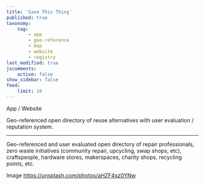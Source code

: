 ```yaml
---
title: 'Save This Thing'
published: true
taxonomy:
    tag:
        - app
        - geo-reference
        - map
        - website
        - registry
last_modified: true
jscomments:
    active: false
show_sidebar: false
feed:
    limit: 10
---
```


App / Website

Geo-referenced open directory of reuse alternatives with user evaluation / reputation system.

---

Geo-referenced and user evaluated open directory of repair professionals, zero waste initiatives (community repair, upcycling, swap shops, etc), craftspeople, hardware stores, makerspaces, charity shops, recycling points, etc.

Image https://unsplash.com/photos/aHZF4sz0YNw
